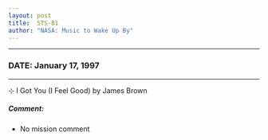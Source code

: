 ```yaml
---
layout: post
title:  STS-81
author: "NASA: Music to Wake Up By"
---
```


----
### DATE: January 17, 1997
----
⊹ I Got You (I Feel Good) by James Brown

##### Comment:
* No mission comment
